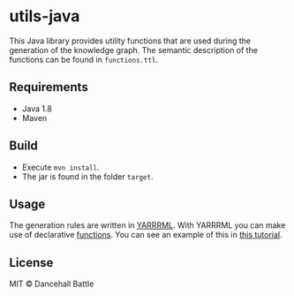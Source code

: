 # utils-java

This Java library provides utility functions that are used during the generation of the knowledge graph.
The semantic description of the functions can be found in `functions.ttl`.

## Requirements

- Java 1.8
- Maven

## Build

- Execute `mvn install`.
- The jar is found in the folder `target`.

## Usage

The generation rules are written in [YARRRML](https://w3id.org/yarrrml).
With YARRRML you can make use of declarative [functions](https://fno.io/).
You can see an example of this in [this tutorial](https://w3id.org/yarrrml/tutorial/getting-started).

## License

MIT &copy; Dancehall Battle
